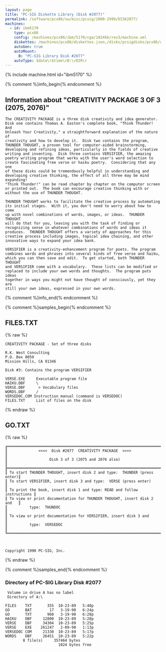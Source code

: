 ```yaml
---
layout: page
title: "PC-SIG Diskette Library (Disk #2077)"
permalink: /software/pcx86/sw/misc/pcsig/2000-2999/DISK2077/
machines:
  - id: ibm5170
    type: pcx86
    config: /machines/pcx86/ibm/5170/cga/1024kb/rev3/machine.xml
    diskettes: /machines/pcx86/diskettes.json,/disks/pcsigdisks/pcx86/diskettes.json
    autoGen: true
    autoMount:
      B: "PC-SIG Library Disk #2077"
    autoType: $date\r$time\rB:\rDIR\r
---
```


{% include machine.html id="ibm5170" %}

{% comment %}info_begin{% endcomment %}

## Information about "CREATIVITY PACKAGE 3 OF 3 (2075, 2076)"

    The CREATIVITY PACKAGE is a three disk creativity and idea generator.
    Disk one contains Thomas A. Easton's complete book, "Think Thunder! And
    Unleash Your Creativity," a straightforward explanation of the nature of
    creativity and how to develop it.  Disk two contains the program,
    THUNDER THOUGHT, a proven tool for computer-aided brainstorming,
    developing and refining ideas, particularly in the fields of creative
    writing and inventing.  Disk three contains VERSIFIER, the amazing
    poetry writing program that works with the user's word selection to
    create fascinating free verse or haiku poetry.  Considering that any one
    of these disks could be tremendously helpful in understanding and
    developing creative thinking, the effect of all three may be mind
    expanding!
    "Think Thunder!" can be read chapter by chapter on the computer screen
    or printed out.  The book can encourage creative thinking with or
    without the use of THUNDER THOUGHT.
    
    THUNDER THOUGHT works to facilitate the creative process by automating
    its initial stages.  With it, you don't need to worry about how to come
    up with novel combinations of words, images, or ideas.  THUNDER THOUGHT
    will do that for you, leaving you with the task of finding or
    recognizing sense in whatever combinations of words and ideas it
    produces.  THUNDER THOUGHT offers a variety of approaches for this
    creative process including images, topical idea chaining, and other
    innovative ways to expand your idea bank.
    
    VERSIFIER is a creativity-enhancement program for poets. The program
    combines words and phrases into several kinds of free verse and haiku,
    which you can then save and edit.  To get started, both THUNDER THOUGHT
    and VERSIFIER come with a vocabulary.  These lists can be modified or
    replaced to include your own words and thoughts.  The program puts ideas
    together in ways you might not have thought of consciously, yet they are
    still your own ideas, expressed in your own words.
{% comment %}info_end{% endcomment %}

{% comment %}samples_begin{% endcomment %}

## FILES.TXT

{% raw %}
```
CREATIVITY PACKAGE - Set of three disks

R.K. West Consulting
P.O. Box 8059
Mission Hills, CA 91346

Disk #3: Contains the program VERSIFIER

VERSE.EXE     Executable program file
HAIKU.DBF     \
VERSE.DBF      > Vocabulary files
WORDS.DBF     /
VERSEDOC.COM Instruction manual (command is VERSEDOC)
FILES.TXT     List of files on the disk
```
{% endraw %}

## GO.TXT

{% raw %}
```
╔═════════════════════════════════════════════════════════════════════════╗
║              <<<<  Disk #2077  CREATIVITY PACKAGE  >>>>                 ║
║                   Disk 3 of 3 (2075 and 2076 also)                      ║
╠═════════════════════════════════════════════════════════════════════════╣
║ To start THUNDER THOUGHT, insert disk 2 and type:  THUNDER (press enter)║
║ To start VERSIFIER, insert disk 3 and type:  VERSE (press enter)        ║
║ To print the book, insert disk 1 and type: READ and follow instructions ║
║ To view or print documentation for THUNDER THOUGHT, insert disk 2 and   ║
║          type:  THUNDOC                                                 ║
║ To view or print documentation for VERSIFIER, insert disk 3 and         ║
║          type:  VERSEDOC                                                ║
╚═════════════════════════════════════════════════════════════════════════╝



Copyright 1990 PC-SIG, Inc.
```
{% endraw %}

{% comment %}samples_end{% endcomment %}

### Directory of PC-SIG Library Disk #2077

     Volume in drive A has no label
     Directory of A:\

    FILES    TXT       355  10-23-89   5:40p
    GO       BAT        17   3-19-90   6:24p
    GO       TXT       960   3-19-90   6:28p
    HAIKU    DBF     12800  10-23-89   5:28p
    VERSE    DBF     34304  10-23-89   5:25p
    VERSE    EXE    261247   2-09-90   1:13p
    VERSEDOC COM     21330  10-23-89   5:17p
    WORDS    DBF     26451  10-23-89   5:22p
            8 file(s)     357464 bytes
                            1024 bytes free
